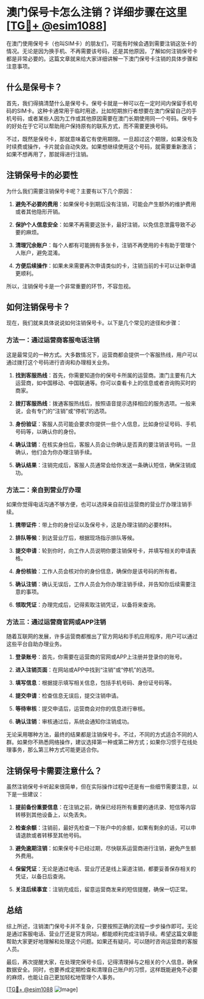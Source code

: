 # 澳门保号卡怎么注销？详细步骤在这里[[TG💪+ @esim1088](https://t.me/s/esim1088)]

在澳门使用保号卡（也叫SIM卡）的朋友们，可能有时候会遇到需要注销这张卡的情况。无论是因为换手机、不再需要该号码，还是其他原因，了解如何注销保号卡都是非常必要的。这篇文章就来给大家详细讲解一下澳门保号卡注销的具体步骤和注意事项。

## 什么是保号卡？

首先，我们得搞清楚什么是保号卡。保号卡就是一种可以在一定时间内保留手机号码的SIM卡。这种卡通常用于临时用途，比如短期旅行者想要在澳门保留自己的手机号码，或者某些人因为工作或其他原因需要在澳门长期使用同一个号码。保号卡的好处在于它可以帮助用户保持原有的联系方式，而不需要更换号码。

不过，既然是保号卡，那就意味着它有使用期限。一旦超过这个期限，如果没有及时续费或操作，卡片就会自动失效。如果想继续使用这个号码，就需要重新激活；如果不想再用了，那就得进行注销。

## 注销保号卡的必要性

为什么我们需要注销保号卡呢？主要有以下几个原因：

1. **避免不必要的费用**：如果保号卡到期后没有注销，可能会产生额外的维护费用或者其他隐形开销。
   
2. **保护个人信息安全**：如果不再需要这张卡，最好注销，以免信息泄露导致不必要的麻烦。

3. **清理冗余账户**：每个人都有可能拥有多张卡，注销不再使用的卡有助于管理个人账户，避免混淆。

4. **方便后续操作**：如果未来需要再次申请类似的卡，注销当前的卡可以让新申请更顺利。

所以，注销保号卡是一个非常重要的环节，不容忽视。

## 如何注销保号卡？

现在，我们就来具体说说如何注销保号卡。以下是几个常见的途径和步骤：

### 方法一：通过运营商客服电话注销

这是最常见的一种方式。大多数情况下，运营商都会提供一个客服热线，用户可以通过拨打这个号码进行咨询和办理相关业务。

1. **找到客服热线**：首先，你需要知道你的保号卡所属的运营商。澳门主要有几大运营商，如中国移动、中国联通等。你可以查看卡上的信息或者咨询购买时的商家。

2. **拨打客服热线**：拨通客服热线后，按照语音提示选择相应的服务选项。一般来说，会有专门的“注销”或“停机”的选项。

3. **身份验证**：客服人员可能会要求你提供一些个人信息，比如身份证号码、手机号码等，以确认你的身份。

4. **确认注销**：在核实身份后，客服人员会让你确认是否真的要注销该号码。一旦确认，他们会为你办理注销手续。

5. **确认结果**：注销完成后，客服人员通常会给你发送一条确认短信，确保注销成功。

### 方法二：亲自到营业厅办理

如果你觉得电话沟通不够方便，也可以选择亲自前往运营商的营业厅办理注销手续。

1. **携带证件**：带上你的身份证以及保号卡，这是办理注销的必要材料。

2. **排队等候**：到达营业厅后，根据现场指示排队等候。

3. **提交申请**：轮到你时，向工作人员说明你要注销保号卡，并填写相关的申请表格。

4. **身份核验**：工作人员会核对你的身份信息，确保你是该号码的所有者。

5. **确认注销**：确认无误后，工作人员会为你办理注销手续，并告知你后续需要注意的事项。

6. **领取凭证**：办理完成后，记得索取注销凭证，以备将来查询。

### 方法三：通过运营商官网或APP注销

随着互联网的发展，许多运营商都推出了官方网站和手机应用程序，用户可以通过这些平台自助办理业务。

1. **登录账号**：首先，你需要在运营商的官网或APP上注册并登录你的账号。

2. **进入注销页面**：在网站或APP中找到“注销”或“停机”的选项。

3. **填写信息**：根据提示填写相关信息，包括手机号码、身份证号码等。

4. **提交申请**：检查信息无误后，提交注销申请。

5. **等待审核**：提交申请后，运营商会对你的信息进行审核。

6. **确认注销**：审核通过后，系统会通知你注销成功。

无论采用哪种方法，最终的结果都是注销保号卡。不过，不同的方式适合不同的人群。如果你不熟悉网络操作，建议选择第一种或第二种方式；如果你习惯于在线处理事务，那么第三种方式可能更适合你。

## 注销保号卡需要注意什么？

虽然注销保号卡听起来很简单，但在实际操作过程中还是有一些细节需要注意，以下是一些建议：

1. **提前备份重要信息**：在注销之前，确保已经将所有重要的通讯录、短信等内容转移到其他设备上，以免丢失。

2. **检查余额**：注销前，最好先检查一下账户中的余额，如果有剩余的话，可以申请退款或者转移至其他号码。

3. **避免逾期注销**：如果保号卡已经过期，尽快联系运营商进行注销，避免产生额外费用。

4. **保留凭证**：无论是通过电话、营业厅还是线上渠道注销，都要妥善保存相关的凭证，以备日后查询。

5. **关注后续事宜**：注销完成后，留意运营商发来的短信提醒，确保一切正常。

## 总结

综上所述，注销澳门保号卡并不复杂，只要按照正确的流程一步步操作即可。无论是通过客服电话、营业厅还是官方网站，都能顺利完成注销手续。希望这篇文章能帮助大家更好地理解和处理这个问题。如果还有疑问，可以随时咨询运营商的客服人员。

最后，再次提醒大家，在处理完保号卡后，记得清理掉与之相关的个人信息，确保数据安全。同时，也要养成定期检查和清理自己账户的习惯，这样既能避免不必要的麻烦，也能让自己更加轻松地管理个人事务。

[[TG💪+ @esim1088](https://t.me/s/esim1088) ![Image](https://i.postimg.cc/4NQfJmqS/Snipaste-2025-05-13-00-14-12.png)]
